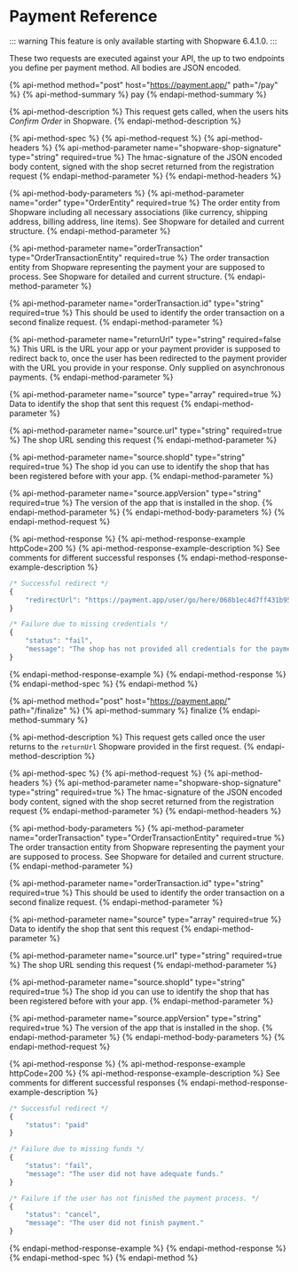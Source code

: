 # Payment Reference

::: warning
This feature is only available starting with Shopware 6.4.1.0.
:::

These two requests are executed against your API, the up to two endpoints you define per payment method. All bodies are JSON encoded.

{% api-method method="post" host="https://payment.app/" path="/pay" %}
{% api-method-summary %}
pay
{% endapi-method-summary %}

{% api-method-description %}
This request gets called, when the users hits _Confirm Order_ in Shopware.
{% endapi-method-description %}

{% api-method-spec %}
{% api-method-request %}
{% api-method-headers %}
{% api-method-parameter name="shopware-shop-signature" type="string" required=true %}
The hmac-signature of the JSON encoded body content, signed with the shop secret returned from the registration request
{% endapi-method-parameter %}
{% endapi-method-headers %}

{% api-method-body-parameters %}
{% api-method-parameter name="order" type="OrderEntity" required=true %}
The order entity from Shopware including all necessary associations \(like currency, shipping address, billing address, line items\). See Shopware for detailed and current structure.
{% endapi-method-parameter %}

{% api-method-parameter name="orderTransaction" type="OrderTransactionEntity" required=true %}
The order transaction entity from Shopware representing the payment your are supposed to process. See Shopware for detailed and current structure.
{% endapi-method-parameter %}

{% api-method-parameter name="orderTransaction.id" type="string" required=true %}
This should be used to identify the order transaction on a second finalize request.
{% endapi-method-parameter %}

{% api-method-parameter name="returnUrl" type="string" required=false %}
This URL is the URL your app or your payment provider is supposed to redirect back to, once the user has been redirected to the payment provider with the URL you provide in your response. Only supplied on asynchronous payments.
{% endapi-method-parameter %}

{% api-method-parameter name="source" type="array" required=true %}
Data to identify the shop that sent this request
{% endapi-method-parameter %}

{% api-method-parameter name="source.url" type="string" required=true %}
The shop URL sending this request
{% endapi-method-parameter %}

{% api-method-parameter name="source.shopId" type="string" required=true %}
The shop id you can use to identify the shop that has been registered before with your app.
{% endapi-method-parameter %}

{% api-method-parameter name="source.appVersion" type="string" required=true %}
The version of the app that is installed in the shop.
{% endapi-method-parameter %}
{% endapi-method-body-parameters %}
{% endapi-method-request %}

{% api-method-response %}
{% api-method-response-example httpCode=200 %}
{% api-method-response-example-description %}
See comments for different successful responses
{% endapi-method-response-example-description %}

```javascript
/* Successful redirect */
{
    "redirectUrl": "https://payment.app/user/go/here/068b1ec4d7ff431b95d3b7431cc725aa/"
}

/* Failure due to missing credentials */
{
    "status": "fail",
    "message": "The shop has not provided all credentials for the payment provider."
}
```
{% endapi-method-response-example %}
{% endapi-method-response %}
{% endapi-method-spec %}
{% endapi-method %}

{% api-method method="post" host="https://payment.app/" path="/finalize" %}
{% api-method-summary %}
finalize
{% endapi-method-summary %}

{% api-method-description %}
This request gets called once the user returns to the `returnUrl` Shopware provided in the first request.
{% endapi-method-description %}

{% api-method-spec %}
{% api-method-request %}
{% api-method-headers %}
{% api-method-parameter name="shopware-shop-signature" type="string" required=true %}
The hmac-signature of the JSON encoded body content, signed with the shop secret returned from the registration request
{% endapi-method-parameter %}
{% endapi-method-headers %}

{% api-method-body-parameters %}
{% api-method-parameter name="orderTransaction" type="OrderTransactionEntity" required=true %}
The order transaction entity from Shopware representing the payment your are supposed to process. See Shopware for detailed and current structure.
{% endapi-method-parameter %}

{% api-method-parameter name="orderTransaction.id" type="string" required=true %}
This should be used to identify the order transaction on a second finalize request.
{% endapi-method-parameter %}

{% api-method-parameter name="source" type="array" required=true %}
Data to identify the shop that sent this request
{% endapi-method-parameter %}

{% api-method-parameter name="source.url" type="string" required=true %}
The shop URL sending this request
{% endapi-method-parameter %}

{% api-method-parameter name="source.shopId" type="string" required=true %}
The shop id you can use to identify the shop that has been registered before with your app.
{% endapi-method-parameter %}

{% api-method-parameter name="source.appVersion" type="string" required=true %}
The version of the app that is installed in the shop.
{% endapi-method-parameter %}
{% endapi-method-body-parameters %}
{% endapi-method-request %}

{% api-method-response %}
{% api-method-response-example httpCode=200 %}
{% api-method-response-example-description %}
See comments for different successful responses
{% endapi-method-response-example-description %}

```javascript
/* Successful redirect */
{
    "status": "paid"
}

/* Failure due to missing funds */
{
    "status": "fail",
    "message": "The user did not have adequate funds."
}

/* Failure if the user has not finished the payment process. */
{
    "status": "cancel",
    "message": "The user did not finish payment."
}
```
{% endapi-method-response-example %}
{% endapi-method-response %}
{% endapi-method-spec %}
{% endapi-method %}

